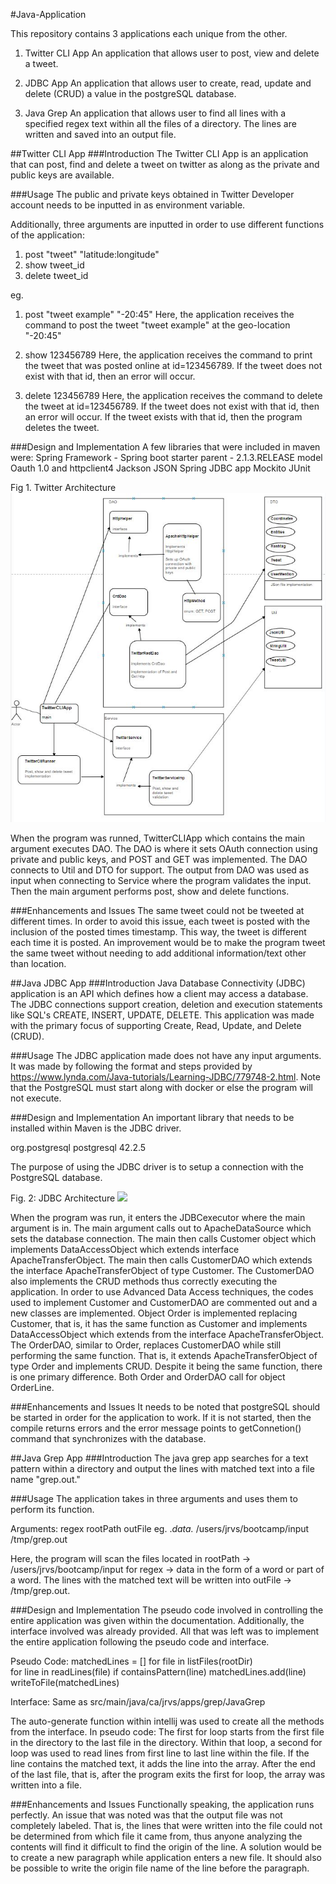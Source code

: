 #Java-Application

This repository contains 3 applications each unique from the other. 
1) Twitter CLI App
    An application that allows user to post, view and delete a tweet.
    
2) JDBC App
    An application that allows user to create, read, update and delete (CRUD) a value in the postgreSQL database.
    
3) Java Grep
    An application that allows user to find all lines with a specified regex text within all the files of a directory. The lines are written and saved into an output file.


##Twitter CLI App
###Introduction
The Twitter CLI App is an application that can post, find and delete a tweet on twitter as along as the private and public keys are available.

###Usage
The public and private keys obtained in Twitter Developer account needs to be inputted in as environment variable.

Additionally, three arguments are inputted in order to use different functions of the application:

1) post "tweet" "latitude:longitude"
2) show tweet_id
3) delete tweet_id

eg.
1) post "tweet example" "-20:45"
Here, the application receives the command to post the tweet "tweet example" at the geo-location "-20:45"

2) show 123456789
Here, the application receives the command to print the tweet that was posted online at id=123456789. If the tweet does not exist with that id, then an error will occur.

3) delete 123456789
Here, the application receives the command to delete the tweet at id=123456789. If the tweet does not exist with that id, then an error will occur. If the tweet exists with that id, then the program deletes the tweet.
 
###Design and Implementation
A few libraries that were included in maven were:
Spring Framework - Spring boot starter parent - 2.1.3.RELEASE model
Oauth 1.0 and httpclient4
Jackson JSON
Spring
JDBC app
Mockito
JUnit

Fig 1. Twitter Architecture
<img src="images/twitter%20diagram1.png">

When the program was runned, TwitterCLIApp which contains the main argument executes DAO. The DAO is where it sets OAuth connection using private and public keys, and POST and GET was implemented. The DAO connects to Util and DTO for support. The output from DAO was used as input when connecting to Service where the program validates the input. Then the main argument performs post, show and delete functions.    

###Enhancements and Issues
The same tweet could not be tweeted at different times. In order to avoid this issue, each tweet is posted with the inclusion of the posted times timestamp. This way, the tweet is different each time it is posted. An improvement would be to make the program tweet the same tweet without needing to add additional information/text other than location.


##Java JDBC App
###Introduction
Java Database Connectivity (JDBC) application is an API which defines how a client may access a database. The JDBC connections support creation, deletion and execution statements like SQL's CREATE, INSERT, UPDATE, DELETE. This application was made with the primary focus of supporting Create, Read, Update, and Delete (CRUD).
 
###Usage
The JDBC application made does not have any input arguments. It was made by following the format and steps provided by https://www.lynda.com/Java-tutorials/Learning-JDBC/779748-2.html. Note that the PostgreSQL must start along with docker or else the program will not execute.

###Design and Implementation
An important library that needs to be installed within Maven is the JDBC driver.
 
 <dependency>
     <groupId>org.postgresql</groupId>
     <artifactId>postgresql</artifactId>
     <version>42.2.5</version>
 </dependency>

The purpose of using the JDBC driver is to setup a connection with the PostgreSQL database.

Fig. 2: JDBC Architecture
<img src="jdbc%20diagram.JPG">

When the program was run, it enters the JDBCexecutor where the main argument is in. The main argument calls out to ApacheDataSource which sets the database connection. The main then calls Customer object which implements DataAccessObject which extends interface ApacheTransferObject. The main then calls CustomerDAO which extends the interface ApacheTransferObject of type Customer. The CustomerDAO also implements the CRUD methods thus correctly executing the application. In order to use Advanced Data Access techniques, the codes used to implement Customer and CustomerDAO are commented out and a new classes are implemented. Object Order is implemented replacing Customer, that is, it has the same function as Customer and implements DataAccessObject which extends from the interface ApacheTransferObject. The OrderDAO, similar to Order, replaces CustomerDAO  while still performing the same function. That is, it extends ApacheTransferObject of type Order and implements CRUD. Despite it being the same function, there is one primary difference. Both Order and OrderDAO call for object OrderLine.  

###Enhancements and Issues
It needs to be noted that postgreSQL should be started in order for the application to work. If it is not started, then the compile returns errors and the error message points to getConnetion() command that synchronizes with the database.  


##Java Grep App
###Introduction
The java grep app searches for  a text pattern within a directory and output the lines with matched text into a file name "grep.out."

###Usage
The application takes in three arguments and uses them to perform its function.

Arguments:
regex rootPath outFile
eg. 
.*data.* /users/jrvs/bootcamp/input /tmp/grep.out

Here, the program will scan the files located in rootPath -> /users/jrvs/bootcamp/input for regex -> data in the form of a word or part of a word. The lines with the matched text will be written into outFile -> /tmp/grep.out.
 
###Design and Implementation
The pseudo code involved in controlling the entire application was given within the documentation. Additionally, the interface involved was already provided. All that was left was to implement the entire application following the pseudo code and interface.

Pseudo Code:
matchedLines = [] 
for file in listFiles(rootDir)  
    for line in readLines(file)
          if containsPattern(line)
                  matchedLines.add(line)
writeToFile(matchedLines)

Interface:
Same as src/main/java/ca/jrvs/apps/grep/JavaGrep

The auto-generate function within intellij was used to create all the methods from the interface.
In pseudo code:
The first for loop starts from the first file in the directory to the last file in the directory. Within that loop, a second for loop was used to read lines from first line to last line within the file. If the line contains the matched text, it adds the line into the array. After the end of the last file, that is, after the program exits the first for loop, the array was written into a file.

###Enhancements and Issues
Functionally speaking, the application runs perfectly.
An issue that was noted was that the output file was not completely labeled. That is, the lines that were written into the file could not be determined from which file it came from, thus anyone analyzing the contents will find it difficult to find the origin of the line.
A solution would be to create a new paragraph while application enters a new file. It should also be possible to write the origin file name of the line before the paragraph. 
